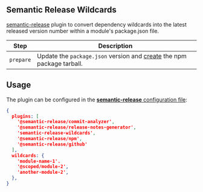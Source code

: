 Semantic Release Wildcards
---

[semantic-release] plugin to convert dependency wildcards into the latest released version number within a module's package.json file.

| Step               | Description|
|--------------------|---------------------------------------------------------------------|
| `prepare`          | Update the `package.json` version and [create](https://docs.npmjs.com/cli/pack) the npm package tarball.|

## Usage

The plugin can be configured in the [**semantic-release** configuration file](https://github.com/semantic-release/semantic-release/blob/master/docs/usage/configuration.md#configuration):

```json
{
  plugins: [
    '@semantic-release/commit-analyzer',
    '@semantic-release/release-notes-generator',
    'semantic-release-wildcards',
    '@semantic-release/npm',
    '@semantic-release/github'
  ],
  wildcards: {
    'module-name-1'.
    '@scoped/module-2',
    'another-module-2',
  },
}
```


[semantic-release]: https://semantic-release.gitbook.io/semantic-release/
